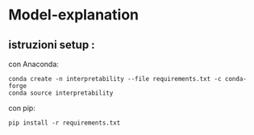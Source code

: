 # Model-explanation

## istruzioni setup :
 
con Anaconda:

```
conda create -n interpretability --file requirements.txt -c conda-forge
conda source interpretability
```

con pip:

```
pip install -r requirements.txt
```
